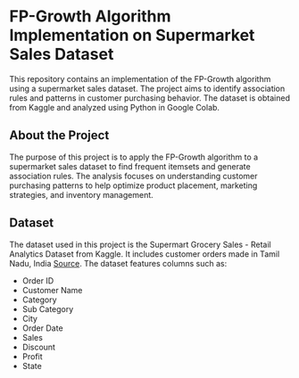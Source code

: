 # FP-Growth Algorithm Implementation on Supermarket Sales Dataset
This repository contains an implementation of the FP-Growth algorithm using a supermarket sales dataset. The project aims to identify association rules and patterns in customer purchasing behavior. The dataset is obtained from Kaggle and analyzed using Python in Google Colab.

## About the Project
The purpose of this project is to apply the FP-Growth algorithm to a supermarket sales dataset to find frequent itemsets and generate association rules. The analysis focuses on understanding customer purchasing patterns to help optimize product placement, marketing strategies, and inventory management.

## Dataset
The dataset used in this project is the Supermart Grocery Sales - Retail Analytics Dataset from Kaggle. It includes customer orders made in Tamil Nadu, India [Source](https://www.kaggle.com/datasets/mohamedharris/supermart-grocery-sales-retail-analytics-dataset). The dataset features columns such as:

- Order ID
- Customer Name
- Category
- Sub Category
- City
- Order Date
- Sales
- Discount
- Profit
- State
